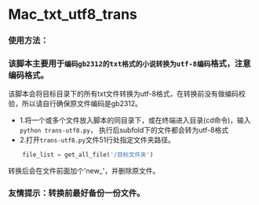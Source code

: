 # Mac_txt_utf8_trans

### 使用方法：

### 该脚本主要用于`编码gb2312的txt格式的小说转换为utf-8编码`格式，注意编码格式。

该脚本会将目标目录下的所有txt文件转换为utf-8格式，在转换前没有做编码校验，所以请自行确保原文件编码是gb2312。

- 1.将一个或多个文件放入脚本的同目录下，或在终端进入目录(cd命令)，输入`python trans-utf8.py`，
    执行后subfold下的文件都会转为utf-8格式
- 2.打开`trans-utf8.py`文件51行处指定文件夹路径。
```python
    file_list = get_all_file('/目标文件夹')
```
转换后会在文件前面加个'new_'，并删除原文件。

### 友情提示：转换前最好备份一份文件。
